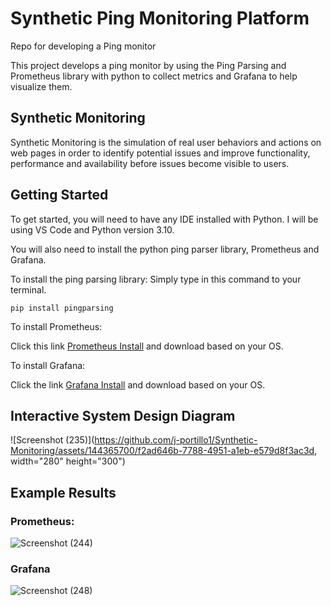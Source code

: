 # Synthetic Ping Monitoring Platform 

Repo for developing a Ping monitor 

This project develops a ping monitor by using the Ping Parsing and Prometheus library with python  to collect metrics and Grafana to help visualize them. 

## Synthetic Monitoring 
Synthetic Monitoring is the simulation of real user behaviors and actions on web pages in order to identify potential issues and improve functionality, performance and availability before issues become visible to users. 

## Getting Started 

To get started, you will need to have any IDE installed with Python. I will be using VS Code and Python version 3.10. 

You will also need to install the python ping parser library, Prometheus and Grafana. 

To install the ping parsing library: 
Simply type in this command to your terminal. 

```
pip install pingparsing
```

To install Prometheus:

Click this link 
[Prometheus Install](https://prometheus.io/download/)
and download based on your OS. 

To install Grafana:

Click the link [Grafana Install](
https://grafana.com/docs/grafana/latest/setup-grafana/installation/)
and download based on your OS. 

## Interactive System Design Diagram 

![Screenshot (235)](https://github.com/j-portillo1/Synthetic-Monitoring/assets/144365700/f2ad646b-7788-4951-a1eb-e579d8f3ac3d, width="280" height="300")
 
## Example Results
### Prometheus:
![Screenshot (244)](https://github.com/j-portillo1/Synthetic-Monitoring/assets/144365700/25f455f3-0594-4eca-9330-a2a3053ddaac)

### Grafana 
![Screenshot (248)](https://github.com/j-portillo1/Synthetic-Monitoring/assets/144365700/a915c3e6-23d1-4137-97d8-6e0944069d68)

